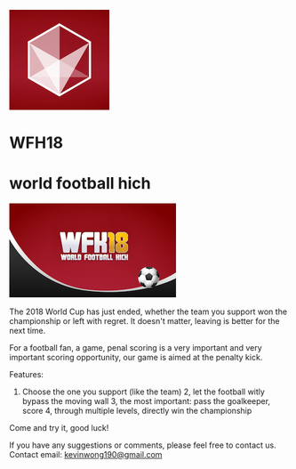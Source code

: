 ![image](https://github.com/ttvkenvin/ttvkenvin.github.io/blob/master/180.png)
# WFH18
# world football hich

![image](https://github.com/ttvkenvin/ttvkenvin.github.io/blob/master/5.5-%E8%8B%B1%E6%96%87.png)

The 2018 World Cup has just ended, whether the team you support won the championship or left with regret. It doesn't matter, leaving is better for the next time.

For a football fan, a game, penal scoring is a very important and very important scoring opportunity, our game is aimed at the penalty kick.

Features:
1. Choose the one you support (like the team)
2, let the football witly bypass the moving wall
3, the most important: pass the goalkeeper, score
4, through multiple levels, directly win the championship

Come and try it, good luck!


If you have any suggestions or comments, please feel free to contact us.
Contact email: kevinwong190@gmail.com


